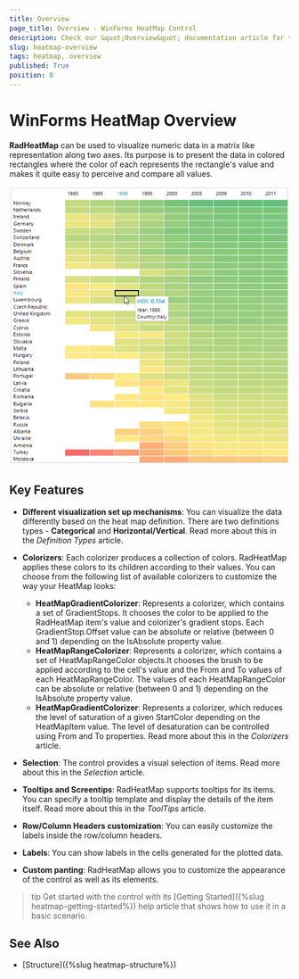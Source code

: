 ```yaml
---
title: Overview
page_title: Overview - WinForms HeatMap Control
description: Check our &quot;Overview&quot; documentation article for the RadHeatMap WinForms control.
slug: heatmap-overview
tags: heatmap, overview
published: True
position: 0
---
```


# WinForms HeatMap Overview

**RadHeatMap** can be used to visualize numeric data in a matrix like representation along two axes. Its purpose is to present the data in colored rectangles where the color of each represents the rectangle's value and makes it quite easy to perceive and compare all values.

![heatmap-overview001](images/heatmap-overview001.png)

## Key Features

* **Different visualization set up mechanisms**: You can visualize the data differently based on the heat map definition. There are two definitions types - **Categorical** and **Horizontal/Vertical**. Read more about this in the *Definition Types* article.

* **Colorizers**: Each colorizer produces a collection of colors. RadHeatMap applies these colors to its children according to their values.  You can choose from the following list of available colorizers to customize the way your HeatMap looks:
	* **HeatMapGradientColorizer**: Represents a colorizer, which contains a set of GradientStops. It chooses the color to be applied to the RadHeatMap item's value and colorizer's gradient stops. Each GradientStop.Offset value can be absolute or relative (between 0 and 1) depending on the IsAbsolute property value.
	* **HeatMapRangeColorizer**: Represents a colorizer, which contains a set of HeatMapRangeColor objects.It chooses the brush to be applied according to the cell's value and the From and To values of each HeatMapRangeColor. The values of each HeatMapRangeColor can be absolute or relative (between 0 and 1) depending on the IsAbsolute property value.
	* **HeatMapGradientColorizer**: Represents a colorizer, which reduces the level of saturation of a given StartColor depending on the HeatMapItem value. The level of desaturation can be controlled using From and To properties. 
Read more about this in the *Colorizers* article.

* **Selection**: The control provides a visual selection of items. Read more about this in the *Selection* article.

* **Tooltips and Screentips**: RadHeatMap supports tooltips for its items. You can specify a tooltip template and display the details of the item itself. Read more about this in the *ToolTips* article.

* **Row/Column Headers customization**: You can easily customize the labels inside the row/column headers. 

* **Labels**: You can show labels in the cells generated for the plotted data. 

* **Custom panting**: RadHeatMap allows you to customize the appearance of the control as well as its elements.

>tip Get started with the control with its [Getting Started]({%slug heatmap-getting-started%}) help article that shows how to use it in a basic scenario.

## See Also

* [Structure]({%slug heatmap-structure%}) 

